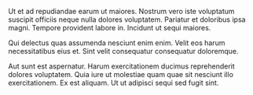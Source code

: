 Ut et ad repudiandae earum ut maiores. Nostrum vero iste voluptatum suscipit officiis neque nulla dolores voluptatem. Pariatur et doloribus ipsa magni. Tempore provident labore in. Incidunt ut sequi maiores.
 Qui delectus quas assumenda nesciunt enim enim. Velit eos harum necessitatibus eius et. Sint velit consequatur consequatur doloremque.
 Aut sunt est aspernatur. Harum exercitationem ducimus reprehenderit dolores voluptatem. Quia iure ut molestiae quam quae sit nesciunt illo exercitationem. Ex est aliquam. Ut ut adipisci sequi sed fugit sint.